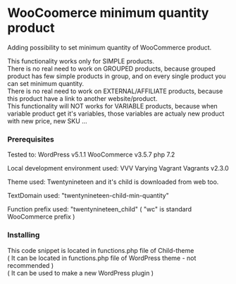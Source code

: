 # WooCoomerce minimum quantity product

Adding possibility to set minimum quantity of WooCommerce product. 

This functionality works only for SIMPLE products.  
There is no real need to work on GROUPED products, because grouped product has few simple products in group, and on every single product you can set minimum quantity.  
There is no real need to work on EXTERNAL/AFFILIATE products, because this product have a link to another website/product.  
This functionality will NOT works for VARIABLE products, because when variable product get it's variables, those variables are actualy new product with new price, new SKU ...

### Prerequisites

Tested to:  WordPress v5.1.1
            WooCommerce v3.5.7
            php 7.2

Local development environment used: VVV Varying Vagrant Vagrants v2.3.0

Theme used: Twentynineteen and it's child is downloaded from web too.

TextDomain used: "twentynineteen-child-min-quantity"

Function prefix used: "twentynineteen_child" ( "wc" is standard WooCommerce prefix )

### Installing

This code snippet is located in functions.php file of Child-theme  
( It can be located in functions.php file of WordPress theme - not recommended )  
( It can be used to make a new WordPress plugin )  
